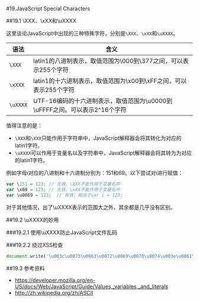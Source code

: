 #19.JavaScript Special Characters

##19.1 \XXX、\xXX和\uXXXX

这里谈论JavaScript中出现的三种特殊字符，分别是`\XXX`、`\xXX`和`\uXXXX`。

语法     |含义
---------|------------------
`\XXX`   |latin1的八进制表示，取值范围为\000到\377之间，可以表示255个字符
`\xXXX`  |latin1的十六进制表示，取值范围为\x00到\xFF之间，可以表示255个字符
`\uXXXX` |UTF-16编码的十六进制表示，取值范围为\u0000到\uFFFF之间。可以表示2^16个字符

值得注意的是：
  * `\XXX`和`\XXX`只能作用于字符串中，JavaScript解释器会将其转化为对应的latin1字符。
  * `\uXXXX`可以作用于变量名以及字符串中，JavaScript解释器会将其转为为对应的latin1字符。

例如字母i对应的八进制和十六进制分别为：151和69。以下尝试对i进行赋值：

```JavaScript
var \151 = 123; // 无效，\XXX不能作用于变量名中
var \x69 = 123; // 无效，\xXX不能作用于变量名中
var \u0069 = 123;  // 有效，相当于var i = 123;
```

对于其他情况，出了\uXXXX表示的范围大之外，其余都是几乎没有区别。

##19.2 \uXXXX的妙用

###19.2.1 使用\uXXXX防止JavaScript文件乱码

###19.2.2 绕过XSS检查

```JavaScript
document.write('\u003c\u0073\u0063\u0072\u0069\u0070\u0074\u003e\u0061\u006c\u0065\u0072\u0074\u0028\u0022\u0078\u0073\u0073\u0022\u0029\u003c\u002f\u0073\u0063\u0072\u0069\u0070\u0074\u003e');
```


##19.3 参考资料
 * https://developer.mozilla.org/en-US/docs/Web/JavaScript/Guide/Values,_variables,_and_literals
 * http://zh.wikipedia.org/zh/ASCII
